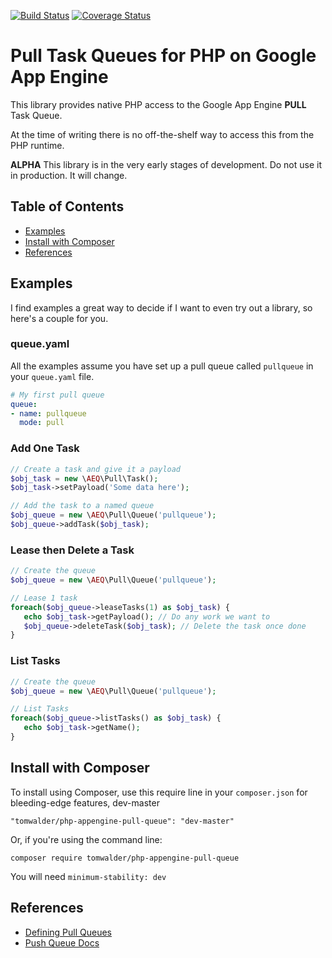 [![Build Status](https://api.travis-ci.org/tomwalder/php-appengine-pull-queue.svg)](https://travis-ci.org/tomwalder/php-appengine-pull-queue)
[![Coverage Status](https://coveralls.io/repos/tomwalder/php-appengine-pull-queue/badge.svg)](https://coveralls.io/r/tomwalder/php-appengine-pull-queue)

# Pull Task Queues for PHP on Google App Engine #

This library provides native PHP access to the Google App Engine **PULL** Task Queue.

At the time of writing there is no off-the-shelf way to access this from the PHP runtime.

**ALPHA** This library is in the very early stages of development. Do not use it in production. It will change.

## Table of Contents ##

- [Examples](#examples)
- [Install with Composer](#install-with-composer)
- [References](#queries)

## Examples ##

I find examples a great way to decide if I want to even try out a library, so here's a couple for you.

### queue.yaml ###

All the examples assume you have set up a pull queue called `pullqueue` in your `queue.yaml` file.

```yaml
# My first pull queue
queue:
- name: pullqueue
  mode: pull
```

### Add One Task ###

```php
// Create a task and give it a payload
$obj_task = new \AEQ\Pull\Task();
$obj_task->setPayload('Some data here');

// Add the task to a named queue
$obj_queue = new \AEQ\Pull\Queue('pullqueue');
$obj_queue->addTask($obj_task);
```

### Lease then Delete a Task ###

```php
// Create the queue
$obj_queue = new \AEQ\Pull\Queue('pullqueue');

// Lease 1 task
foreach($obj_queue->leaseTasks(1) as $obj_task) {
   echo $obj_task->getPayload(); // Do any work we want to
   $obj_queue->deleteTask($obj_task); // Delete the task once done
}
```


### List Tasks ###

```php
// Create the queue
$obj_queue = new \AEQ\Pull\Queue('pullqueue');

// List Tasks
foreach($obj_queue->listTasks() as $obj_task) {
   echo $obj_task->getName();
}
```

## Install with Composer ##

To install using Composer, use this require line in your `composer.json` for bleeding-edge features, dev-master

`"tomwalder/php-appengine-pull-queue": "dev-master"`

Or, if you're using the command line:

`composer require tomwalder/php-appengine-pull-queue`

You will need `minimum-stability: dev`


## References ##

- [Defining Pull Queues](https://cloud.google.com/appengine/docs/python/config/queue#Python_Defining_pull_queues)
- [Push Queue Docs](https://cloud.google.com/appengine/docs/php/taskqueue/)


